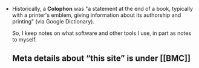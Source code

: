 - Historically, a **Colophon** was "a statement at the end of a book, typically with a printer's emblem, giving information about its authorship and printing" (via Google Dictionary).
  
  So, I keep notes on what software and other tools I use, in part as notes to myself.
  
  Meta details about “this site” is under [[BMC]]
  ---